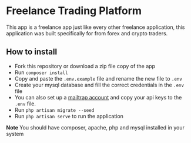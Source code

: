 <h1>Freelance Trading Platform</h1>
<p>This app is a freelance app just like every other freelance application, this application was built specifically for from forex and crypto traders. </p>

<h2>How to install</h2>
<ul>
    <li>Fork this repository or download a zip file copy of the app</li>
    <li>Run <code>composer install</code></li>
    <li>Copy and paste the <code>.env.example</code> file and rename the new file to <code>.env</code></li>
    <li>Create your mysql database and fill the correct credentials in the <code>.env</code> file</li>
    <li>You can also set up a <a href="https://mailtrap.io" target="_blank">mailtrap account<a/> and copy your api keys to the <code>.env</code> file.</li>
    <li>Run <code>php artisan migrate --seed</code></li>
    <li>Run <code>php artisan serve</code> to run the application</li>
</ul>

<strong>Note</strong> <span>You should have composer, apache, php and mysql installed in your system</span>
